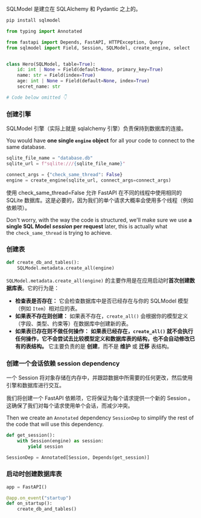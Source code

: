 SQLModel 是建立在 SQLAlchemy 和 Pydantic 之上的。

```bash
pip install sqlmodel
```

```python
from typing import Annotated

from fastapi import Depends, FastAPI, HTTPException, Query
from sqlmodel import Field, Session, SQLModel, create_engine, select


class Hero(SQLModel, table=True):
    id: int | None = Field(default=None, primary_key=True)
    name: str = Field(index=True)
    age: int | None = Field(default=None, index=True)
    secret_name: str

# Code below omitted 👇
```

### **创建引擎**

SQLModel 引擎（实际上就是 sqlalchemy 引擎）负责保持到数据库的连接。

You would have **one single `engine` object** for all your code to connect to the same database.

```python
sqlite_file_name = "database.db"
sqlite_url = f"sqlite:///{sqlite_file_name}"

connect_args = {"check_same_thread": False}
engine = create_engine(sqlite_url, connect_args=connect_args)
```

使用 check_same_thread=False 允许 FastAPI 在不同的线程中使用相同的 SQLite 数据库。这是必要的，因为我们的单个请求大概率会使用多个线程（例如依赖项）。

Don't worry, with the way the code is structured, we'll make sure we use **a single SQL Model _session_ per request** later, this is actually what the `check_same_thread` is trying to achieve.

### **创建表**

```python
def create_db_and_tables():
	SQLModel.metadata.create_all(engine)
```

`SQLModel.metadata.create_all(engine)` 的主要作用是在应用启动时**首次创建数据库表**。它的行为是：

- **检查表是否存在：** 它会检查数据库中是否已经存在与你的 SQLModel 模型（例如 `Item`）相对应的表。
- **如果表不存在则创建：** 如果表不存在，`create_all()` 会根据你的模型定义（字段、类型、约束等）在数据库中创建新的表。
- **如果表已存在则不做任何操作：** **如果表已经存在，`create_all()` 就不会执行任何操作，它不会尝试去比较模型定义和数据库表的结构，也不会自动修改已有的表结构。** 它主要负责的是 **创建**，而不是 **维护** 或 **迁移** 表结构。



### **创建一个会话依赖 session dependency**

一个 Session 将对象存储在内存中，并跟踪数据中所需要的任何更改，然后使用引擎和数据库进行交互。

我们将创建一个 FastAPI 依赖项，它将保证为每个请求提供一个新的 Session 。这确保了我们对每个请求使用单个会话，而减少冲突。

Then we create an `Annotated` dependency `SessionDep` to simplify the rest of the code that will use this dependency.

```python
def get_session():
	with Session(engine) as session:
		yield session

SessionDep = Annotated[Session, Depends(get_session)]
```

### **启动时创建数据库表**

```python
app = FastAPI() 

@app.on_event("startup") 
def on_startup(): 
	create_db_and_tables()
```

